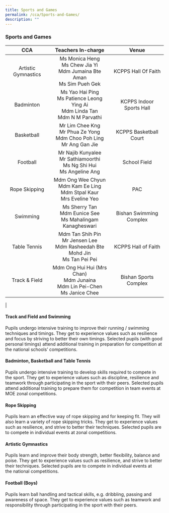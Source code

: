 ```yaml
---
title: Sports and Games
permalink: /cca/Sports-and-Games/
description: ""
---
```

### **Sports and Games**

| CCA | Teachers In-charge | Venue |
|:---:|:---:|:---:|
|  Artistic Gymnastics | Ms Monica Heng<br>Ms Chew Jia Yi<br>Mdm Jumaina Bte Aman<br>Ms Sim Pueh Gek | KCPPS Hall Of Faith |
| Badminton | Ms Yao Hai Ping<br>Ms Patience Leong Ying Ai<br>Mdm Linda Tan<br>Mdm N M Parvathi | KCPPS Indoor Sports Hall |
| Basketball | Mr Lim Chee Kng<br>Mr Phua Ze Yong<br>Mdm Choo Poh Ling<br>Mr Ang Gan Jie | KCPPS Basketball Court |
| Football | Mr Najib Kunyalee<br>Mr Sathiamoorthi<br>Ms Ng Shi Hui<br>Ms Angeline Ang | School Field |
| Rope Skipping | Mdm Ong Wee Chyun<br>Mdm Kam Ee Ling<br>Mdm Stpal Kaur<br>Mrs Eveline Yeo | PAC |
| Swimming | Ms Sherry Tan<br>Mdm Eunice See<br>Ms Mahalingam Kanagheswari | Bishan Swimming Complex |
| Table Tennis | Mdm Tan Shih Pin<br>Mr Jensen Lee<br>Mdm Rasheedah Bte Mohd Jin<br>Ms Tan Pei Pei | KCPPS Hall of Faith |
| Track & Field | Mdm Ong Hui Hui (Mrs Chan)<br>Mdm Junaina<br>Mdm Lin Pei-Chen<br>Ms Janice Chee | Bishan Sports Complex |
|

#### **Track and Field and Swimming**
Pupils undergo intensive training to improve their running / swimming techniques and timings. They get to experience values such as resilience and focus by striving to better their own timings. Selected pupils (with good personal timings) attend additional training in preparation for competition at the national schools’ competitions.

#### **Badminton, Basketball and Table Tennis**
Pupils undergo intensive training to develop skills required to compete in the sport. They get to experience values such as discipline, resilience and teamwork through participating in the sport with their peers. Selected pupils attend additional training to prepare them for competition in team events at MOE zonal competitions.

#### **Rope Skipping**
Pupils learn an effective way of rope skipping and for keeping fit. They will also learn a variety of rope skipping tricks. They get to experience values such as resilience, and strive to better their techniques. Selected pupils are to compete in individual events at zonal competitions.

#### **Artistic Gymnastics**
Pupils learn and improve their body strength, better flexibility, balance and poise. They get to experience values such as resilience, and strive to better their techniques. Selected pupils are to compete in individual events at the national competitions.

#### **Football (Boys)**
Pupils learn ball handling and tactical skills, e.g. dribbling, passing and awareness of space. They get to experience values such as teamwork and responsibility through participating in the sport with their peers.